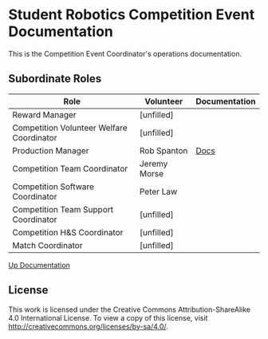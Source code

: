 # Student Robotics Competition Event Documentation

This is the Competition Event Coordinator's operations documentation.

## Subordinate Roles

Role | Volunteer | Documentation
-----|-----------|--------------
Reward Manager | [unfilled]
Competition Volunteer Welfare Coordinator | [unfilled]
Production Manager | Rob Spanton | [Docs](https://bitbucket.org/rspanton/sr-production/wiki/Home)
Competition Team Coordinator | Jeremy Morse
Competition Software Coordinator | Peter Law
Competition Team Support Coordinator | [unfilled]
Competition H&S Coordinator | [unfilled]
Match Coordinator | [unfilled]

[Up Documentation](https://bitbucket.org/srobo/ops-manual/wiki/Home)

## License

This work is licensed under the Creative Commons
Attribution-ShareAlike 4.0 International License. To view a copy of
this license, visit http://creativecommons.org/licenses/by-sa/4.0/.
